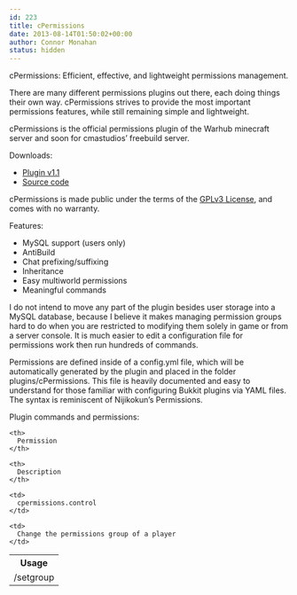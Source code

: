 ```yaml
---
id: 223
title: cPermissions
date: 2013-08-14T01:50:02+00:00
author: Connor Monahan
status: hidden
---
```

cPermissions: Efficient, effective, and lightweight permissions management.

There are many different permissions plugins out there, each doing things their own way. cPermissions strives to provide the most important permissions features, while still remaining simple and lightweight.

cPermissions is the official permissions plugin of the Warhub minecraft server and soon for cmastudios&#8217; freebuild server.

Downloads:

  * [Plugin v1.1](https://github.com/cmastudios/cperms/releases/download/v1.1/cpermissions-1.1.jar)
  * [Source code](https://github.com/cmastudios/cperms)

cPermissions is made public under the terms of the [GPLv3 License](https://www.gnu.org/licenses/gpl-3.0.txt), and comes with no warranty.

Features:

  * MySQL support (users only)
  * AntiBuild
  * Chat prefixing/suffixing
  * Inheritance
  * Easy multiworld permissions
  * Meaningful commands

I do not intend to move any part of the plugin besides user storage into a MySQL database, because I believe it makes managing permission groups hard to do when you are restricted to modifying them solely in game or from a server console. It is much easier to edit a configuration file for permissions work then run hundreds of commands.

Permissions are defined inside of a config.yml file, which will be automatically generated by the plugin and placed in the folder plugins/cPermissions. This file is heavily documented and easy to understand for those familiar with configuring Bukkit plugins via YAML files. The syntax is reminiscent of Nijikokun&#8217;s Permissions.

Plugin commands and permissions:

<table>
  <tr>
    <th>
      Usage
    </th>
    
    <th>
      Permission
    </th>
    
    <th>
      Description
    </th>
  </tr>
  
  <tr>
    <td>
      /setgroup <player> <group>
    </td>
    
    <td>
      cpermissions.control
    </td>
    
    <td>
      Change the permissions group of a player
    </td>
  </tr>
</table>
